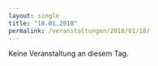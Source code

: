 ```yaml
---
layout: single
title: "18.01.2018"
permalink: /veranstaltungen/2018/01/18/
---
```


Keine Veranstaltung an diesem Tag.
